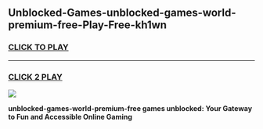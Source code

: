 
## Unblocked-Games-unblocked-games-world-premium-free-Play-Free-kh1wn
<h3>
<a href="https://premium76.site?title=unblocked-games-world-premium-free&ref=18A1">CLICK TO PLAY</a></h3>
<hr>

<h3>
<a href="https://premium76.site?title=unblocked-games-world-premium-free&ref=18A1">CLICK 2 PLAY</a>
  
</h3>

<a href="https://premium76.site?title=unblocked-games-world-premium-free&ref=18A1"><img src="https://clearcache.store/games.png"></a>


**unblocked-games-world-premium-free games unblocked: Your Gateway to Fun and Accessible Online Gaming**
